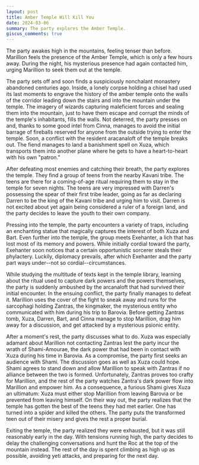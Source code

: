 ```yaml
---
layout: post
title: Amber Temple Will Kill You
date: 2024-03-06
summary: The party explores the Amber Temple.
giscus_comments: true
---
```


The party awakes high in the mountains, feeling tenser than before. Marillion feels the presence of the Amber Temple, which is only a few hours away. During the night, his mysterious presence had again contacted him, urging Marillion to seek them out at the temple.

The party sets off and soon finds a suspiciously nonchalant monastery abandoned centuries ago. Inside, a lonely corpse holding a chisel had used its last moments to engrave the history of the amber temple onto the walls of the corridor leading down the stairs and into the mountain under the temple. The imagery of wizards capturing maleficient forces and sealing them into the mountain, just to have them escape and corrupt the minds of the temple's inhabitants, fills the walls. Not deterred, the party presses on and, thanks to some good intel from Cinna, manages to avoid the initial barrage of fireballs reserved for anyone from the outside trying to enter the temple. Soon, a conflict with the resident aracanaloft of the temple breaks out. The fiend manages to land a banishment spell on Xuza, which transports them into another plane where he gets to have a heart-to-heart with his own "patron."

After defeating most enemies and catching their breath, the party explores the temple. They find a group of teens from the nearby Kavani tribe. The teens are there for a coming-of-age ritual requiring them to stay in the temple for seven nights. The teens are very impressed with Darren's possessing the spear of their first tribe leader, going as far as declaring Darren to be the king of the Kavani tribe and urging him to visit. Darren is not excited about yet again being considered a ruler of a foreign land, and the party decides to leave the youth to their own company.

Pressing into the temple, the party encounters a variety of traps, including an enchanting statue that magically captures the interest of both Xuza and Bart. Even further into the temple, the group meets Exehanter, a lich that has lost most of its memory and powers. While initially cordial toward the party, Exehanter soon notices that a certain opportunistic sorcerer steals their phylactery. Luckily, diplomacy prevails, after which Exehanter and the party part ways under--not so cordial--circumstances.

While studying the multitude of texts kept in the temple library, learning about the ritual used to capture dark powers and the powers themselves, the party is suddenly ambushed by the arcanaloft that had survived their initial encounter. In the ensuing conflict, the party finally manages to defeat it. Marillion uses the cover of the fight to sneak away and runs for the sarcophagi holding Zantras, the kingmaker, the mysterious entity who communicated with him during his trip to Barovia. Before getting Zantras tomb, Xuza, Darren, Bart, and Cinna manage to stop Marillion, drag him away for a discussion, and get attacked by a mysterious psionic entity.

After a moment's rest, the party discusses what to do. Xuza was especially adamant about Marillion not contacting Zantras lest the party incur the wrath of Shami-Amourae, the dark power that had been in contact with Xuza during his time in Barovia. As a compromise, the party first seeks an audience with Shami. The discussion goes as well as Xuza could hope. Shami agrees to stand down and allow Marillion to speak with Zantras if no alliance between the two is formed. Unfortunately, Zantras proves too crafty for Marillion, and the rest of the party watches Zantra's dark power flow into Marillion and empower him.
As a consequence, a furious Shami gives Xuza an ultimatum: Xuza must either stop Marillion from leaving Barovia or be prevented from leaving himself. On their way out, the party realizes that the temple has gotten the best of the teens they had met earlier. One has turned into a spider and killed the others. The party puts the transformed teen out of their misery and gives the rest a proper burial.

Exiting the temple, the party realized they were exhausted, but it was still reasonably early in the day. With tensions running high, the party decides to delay the challenging conversations and hunt the Roc at the top of the mountain instead. The rest of the day is spent climbing as high up as possible, avoiding yeti attacks, and preparing for the next day.
